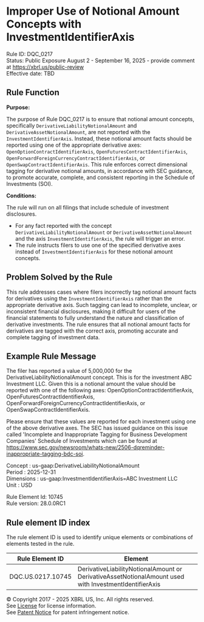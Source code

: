 # Improper Use of Notional Amount Concepts with InvestmentIdentifierAxis  
Rule ID: DQC_0217  
Status: Public Exposure August 2 - September 16, 2025 - provide comment at https://xbrl.us/public-review  
Effective date: TBD

## Rule Function

**Purpose:**

The purpose of Rule DQC_0217 is to ensure that notional amount concepts, specifically `DerivativeLiabilityNotionalAmount` and `DerivativeAssetNotionalAmount`, are not reported with the `InvestmentIdentifierAxis`. Instead, these notional amount facts should be reported using one of the appropriate derivative axes: `OpenOptionContractIdentifierAxis`, `OpenFuturesContractIdentifierAxis`, `OpenForwardForeignCurrencyContractIdentifierAxis`, or `OpenSwapContractIdentifierAxis`. This rule enforces correct dimensional tagging for derivative notional amounts, in accordance with SEC guidance, to promote accurate, complete, and consistent reporting in the Schedule of Investments (SOI).

**Conditions:**

The rule will run on all filings that include schedule of investment disclosures.  
- For any fact reported with the concept `DerivativeLiabilityNotionalAmount` or `DerivativeAssetNotionalAmount` and the axis `InvestmentIdentifierAxis`, the rule will trigger an error.
- The rule instructs filers to use one of the specified derivative axes instead of `InvestmentIdentifierAxis` for these notional amount concepts.

## Problem Solved by the Rule

This rule addresses cases where filers incorrectly tag notional amount facts for derivatives using the `InvestmentIdentifierAxis` rather than the appropriate derivative axis. Such tagging can lead to incomplete, unclear, or inconsistent financial disclosures, making it difficult for users of the financial statements to fully understand the nature and classification of derivative investments. The rule ensures that all notional amount facts for derivatives are tagged with the correct axis, promoting accurate and complete tagging of investment data.

## Example Rule Message

The filer has reported a value of 5,000,000 for the DerivativeLiabilityNotionalAmount concept. This is for the investment ABC Investment LLC. Given this is a notional amount the value should be reported with one of the following axes: OpenOptionContractIdentifierAxis, OpenFuturesContractIdentifierAxis, OpenForwardForeignCurrencyContractIdentifierAxis, or OpenSwapContractIdentifierAxis.

Please ensure that these values are reported for each investment using one of the above derivative axes. The SEC has issued guidance on this issue called 'Incomplete and Inappropriate Tagging for Business Development Companies' Schedule of Investments which can be found at https://www.sec.gov/newsroom/whats-new/2506-dqreminder-inappropriate-tagging-bdc-soi.

Concept : us-gaap:DerivativeLiabilityNotionalAmount  
Period : 2025-12-31  
Dimensions : us-gaap:InvestmentIdentifierAxis=ABC Investment LLC  
Unit : USD

Rule Element Id: 10745  
Rule version: 28.0.0RC1

## Rule element ID index  
The rule element ID is used to identify unique elements or combinations of elements tested in the rule.

|Rule Element ID|Element|
|--- |--- |
| DQC.US.0217.10745 | DerivativeLiabilityNotionalAmount or DerivativeAssetNotionalAmount used with InvestmentIdentifierAxis |

© Copyright 2017 - 2025 XBRL US, Inc. All rights reserved.  
See [License](https://xbrl.us/dqc-license) for license information.  
See [Patent Notice](https://xbrl.us/dqc-patent) for patent infringement notice.